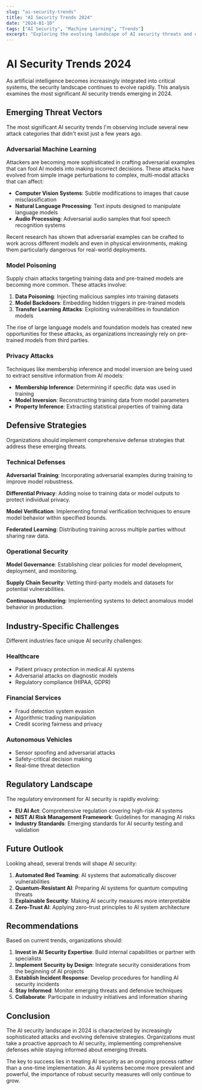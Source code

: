```yaml
---
slug: "ai-security-trends"
title: "AI Security Trends 2024"
date: "2024-01-10"
tags: ["AI Security", "Machine Learning", "Trends"]
excerpt: "Exploring the evolving landscape of AI security threats and defensive strategies for machine-learning systems."
---
```


# AI Security Trends 2024

As artificial intelligence becomes increasingly integrated into critical systems, the security landscape continues to evolve rapidly. This analysis examines the most significant AI security trends emerging in 2024.

## Emerging Threat Vectors

The most significant AI security trends I'm observing include several new attack categories that didn't exist just a few years ago.

### Adversarial Machine Learning

Attackers are becoming more sophisticated in crafting adversarial examples that can fool AI models into making incorrect decisions. These attacks have evolved from simple image perturbations to complex, multi-modal attacks that can affect:

- **Computer Vision Systems**: Subtle modifications to images that cause misclassification
- **Natural Language Processing**: Text inputs designed to manipulate language models
- **Audio Processing**: Adversarial audio samples that fool speech recognition systems

Recent research has shown that adversarial examples can be crafted to work across different models and even in physical environments, making them particularly dangerous for real-world deployments.

### Model Poisoning

Supply chain attacks targeting training data and pre-trained models are becoming more common. These attacks involve:

1. **Data Poisoning**: Injecting malicious samples into training datasets
2. **Model Backdoors**: Embedding hidden triggers in pre-trained models
3. **Transfer Learning Attacks**: Exploiting vulnerabilities in foundation models

The rise of large language models and foundation models has created new opportunities for these attacks, as organizations increasingly rely on pre-trained models from third parties.

### Privacy Attacks

Techniques like membership inference and model inversion are being used to extract sensitive information from AI models:

- **Membership Inference**: Determining if specific data was used in training
- **Model Inversion**: Reconstructing training data from model parameters
- **Property Inference**: Extracting statistical properties of training data

## Defensive Strategies

Organizations should implement comprehensive defense strategies that address these emerging threats.

### Technical Defenses

**Adversarial Training**: Incorporating adversarial examples during training to improve model robustness.

**Differential Privacy**: Adding noise to training data or model outputs to protect individual privacy.

**Model Verification**: Implementing formal verification techniques to ensure model behavior within specified bounds.

**Federated Learning**: Distributing training across multiple parties without sharing raw data.

### Operational Security

**Model Governance**: Establishing clear policies for model development, deployment, and monitoring.

**Supply Chain Security**: Vetting third-party models and datasets for potential vulnerabilities.

**Continuous Monitoring**: Implementing systems to detect anomalous model behavior in production.

## Industry-Specific Challenges

Different industries face unique AI security challenges:

### Healthcare

- Patient privacy protection in medical AI systems
- Adversarial attacks on diagnostic models
- Regulatory compliance (HIPAA, GDPR)

### Financial Services

- Fraud detection system evasion
- Algorithmic trading manipulation
- Credit scoring fairness and privacy

### Autonomous Vehicles

- Sensor spoofing and adversarial attacks
- Safety-critical decision making
- Real-time threat detection

## Regulatory Landscape

The regulatory environment for AI security is rapidly evolving:

- **EU AI Act**: Comprehensive regulation covering high-risk AI systems
- **NIST AI Risk Management Framework**: Guidelines for managing AI risks
- **Industry Standards**: Emerging standards for AI security testing and validation

## Future Outlook

Looking ahead, several trends will shape AI security:

1. **Automated Red Teaming**: AI systems that automatically discover vulnerabilities
2. **Quantum-Resistant AI**: Preparing AI systems for quantum computing threats
3. **Explainable Security**: Making AI security measures more interpretable
4. **Zero-Trust AI**: Applying zero-trust principles to AI system architecture

## Recommendations

Based on current trends, organizations should:

1. **Invest in AI Security Expertise**: Build internal capabilities or partner with specialists
2. **Implement Security by Design**: Integrate security considerations from the beginning of AI projects
3. **Establish Incident Response**: Develop procedures for handling AI security incidents
4. **Stay Informed**: Monitor emerging threats and defensive techniques
5. **Collaborate**: Participate in industry initiatives and information sharing

## Conclusion

The AI security landscape in 2024 is characterized by increasingly sophisticated attacks and evolving defensive strategies. Organizations must take a proactive approach to AI security, implementing comprehensive defenses while staying informed about emerging threats.

The key to success lies in treating AI security as an ongoing process rather than a one-time implementation. As AI systems become more prevalent and powerful, the importance of robust security measures will only continue to grow.
